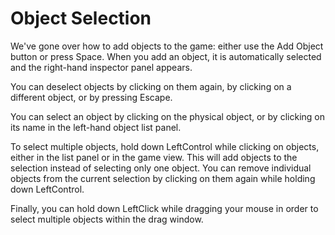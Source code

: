 # Object Selection

We've gone over how to add objects to the game: either use the Add Object button or press Space. When you add an object, it is automatically selected and the right-hand inspector panel appears.

You can deselect objects by clicking on them again, by clicking on a different object, or by pressing Escape.

You can select an object by clicking on the physical object, or by clicking on its name in the left-hand object list panel.&#x20;

To select multiple objects, hold down LeftControl while clicking on objects, either in the list panel or in the game view. This will add objects to the selection instead of selecting only one object. You can remove individual objects from the current selection by clicking on them again while holding down LeftControl.

Finally, you can hold down LeftClick while dragging your mouse in order to select multiple objects within the drag window.&#x20;
